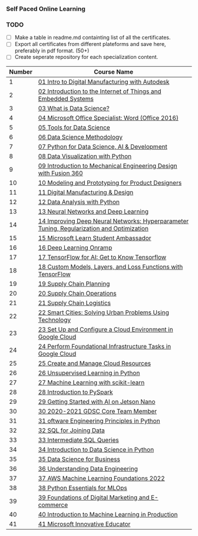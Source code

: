 ### Self Paced Online Learning
 
### TODO
- [ ] Make a table in readme.md containting list of all the certificates.
- [ ] Export all certificates from different plateforms and save here, preferably in pdf format. (50+)
- [ ] Create seperate repository for each specialization content.

| Number | Course Name |
|--------|------------|
| 1 | [01 Intro to Digital Manufacturing with Autodesk](/pdf/01%20Intro%20to%20Digital%20Manufacturing%20with%20Autodesk.pdf) |
| 2 | [02 Introduction to the Internet of Things and Embedded Systems](/pdf/02%20Introduction%20to%20the%20Internet%20of%20Things%20and%20Embedded%20Systems.pdf) |
| 3 | [03 What is Data Science?](/pdf/03%20What%20is%20Data%20Science?.pdf) |
| 4 | [04 Microsoft Office Specialist: Word (Office 2016)](/pdf/04%20Microsoft%20Office%20Specialist:%20Word%20(Office%202016).pdf) |
| 5 | [05 Tools for Data Science](/pdf/05%20Tools%20for%20Data%20Science.pdf) |
| 6 | [06 Data Science Methodology](/pdf/06%20Data%20Science%20Methodology.pdf) |
| 7 | [07 Python for Data Science, AI & Development](/pdf/07%20Python%20for%20Data%20Science,%20AI%20&%20Development.pdf) |
| 8 | [08 Data Visualization with Python](/pdf/08%20Data%20Visualization%20with%20Python.pdf) |
| 9 | [09 Introduction to Mechanical Engineering Design with Fusion 360](/pdf/09%20Introduction%20to%20Mechanical%20Engineering%20Design%20with%20Fusion%20360.pdf) |
| 10 | [10 Modeling and Prototyping for Product Designers](/pdf/10%20Modeling%20and%20Prototyping%20for%20Product%20Designers.pdf) |
| 11 | [11 Digital Manufacturing & Design](/pdf/11%20Digital%20Manufacturing%20&%20Design.pdf) |
| 12 | [12 Data Analysis with Python](/pdf/12%20Data%20Analysis%20with%20Python.pdf) |
| 13 | [13 Neural Networks and Deep Learning](/pdf/13%20Neural%20Networks%20and%20Deep%20Learning.pdf) |
| 14 | [14 Improving Deep Neural Networks: Hyperparameter Tuning, Regularization and Optimization](/pdf/14%20Improving%20Deep%20Neural%20Networks:%20Hyperparameter%20Tuning,%20Regularization%20and%20Optimization.pdf) |
| 15 | [15 Microsoft Learn Student Ambassador](/pdf/15%20Microsoft%20Learn%20Student%20Ambassador.pdf) |
| 16 | [16 Deep Learning Onramp](/pdf/16%20Deep%20Learning%20Onramp.pdf) |
| 17 | [17 TensorFlow for AI: Get to Know Tensorflow](/pdf/17%20TensorFlow%20for%20AI:%20Get%20to%20Know%20Tensorflow.pdf) |
| 18 | [18 Custom Models, Layers, and Loss Functions with TensorFlow](/pdf/18%20Custom%20Models,%20Layers,%20and%20Loss%20Functions%20with%20TensorFlow.pdf) |
| 19 | [19 Supply Chain Planning](/pdf/19%20Supply%20Chain%20Planning.pdf) |
| 20 | [20 Supply Chain Operations](/pdf/20%20Supply%20Chain%20Operations.pdf) |
| 21 | [21 Supply Chain Logistics](/pdf/21%20Supply%20Chain%20Logistics.pdf) |
| 22 | [22 Smart Cities: Solving Urban Problems Using Technology](/pdf/22%20Smart%20Cities:%20Solving%20Urban%20Problems%20Using%20Technology.pdf) |
| 23 | [23 Set Up and Configure a Cloud Environment in Google Cloud](/pdf/23%20Set%20Up%20and%20Configure%20a%20Cloud%20Environment%20in%20Google%20Cloud.pdf) |
| 24 | [24 Perform Foundational Infrastructure Tasks in Google Cloud](/pdf/24%20Perform%20Foundational%20Infrastructure%20Tasks%20in%20Google%20Cloud.pdf) |
| 25 | [25 Create and Manage Cloud Resources](/pdf/25%20Create%20and%20Manage%20Cloud%20Resources.pdf) |
| 26 | [26 Unsupervised Learning in Python](/pdf/26%20Unsupervised%20Learning%20in%20Python.pdf) |
| 27 | [27 Machine Learning with scikit-learn](/pdf/27%20Machine%20Learning%20with%20scikit-learn.pdf) |
| 28 | [28 Introduction to PySpark](/pdf/28%20Introduction%20to%20PySpark.pdf) |
| 29 | [29 Getting Started with AI on Jetson Nano](/pdf/29%20Getting%20Started%20with%20AI%20on%20Jetson%20Nano.pdf) |
| 30 | [30 2020-2021 GDSC Core Team Member](/pdf/30%202020-2021%20GDSC%20Core%20Team%20Member.pdf) |
| 31 | [31 oftware Engineering Principles in Python](/pdf/31%20oftware%20Engineering%20Principles%20in%20Python.pdf) |
| 32 | [32 SQL for Joining Data](/pdf/32%20SQL%20for%20Joining%20Data.pdf) |
| 33 | [33 Intermediate SQL Queries](/pdf/33%20Intermediate%20SQL%20Queries.pdf) |
| 34 | [34 Introduction to Data Science in Python](/pdf/34%20Introduction%20to%20Data%20Science%20in%20Python.pdf) |
| 35 | [35 Data Science for Business](/pdf/35%20Data%20Science%20for%20Business.pdf) |
| 36 | [36 Understanding Data Engineering](/pdf/36%20Understanding%20Data%20Engineering.pdf) |
| 37 | [37 AWS Machine Learning Foundations 2022](/pdf/37%20AWS%20Machine%20Learning%20Foundations%202022.pdf) |
| 38 | [38 Python Essentials for MLOps](/pdf/38%20Python%20Essentials%20for%20MLOps.pdf) |
| 39 | [39 Foundations of Digital Marketing and E- commerce](/pdf/39%20Foundations%20of%20Digital%20Marketing%20and%20E-%20commerce.pdf) |
| 40 | [40 Introduction to Machine Learning in Production](/pdf/40%20Introduction%20to%20Machine%20Learning%20in%20Production.pdf) |
| 41 | [41 Microsoft Innovative Educator](/pdf/41%20Microsoft%20Innovative%20Educator.pdf) |